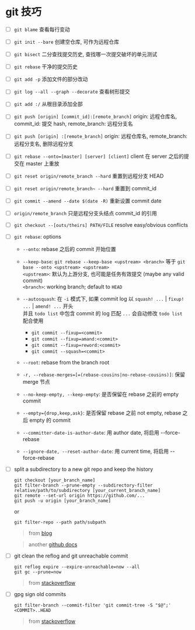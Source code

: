 # git 技巧

- [ ] `git blame` 查看每行变动
- [ ] `git init --bare` 创建空仓库, 可作为远程仓库
- [ ] `git bisect` 二分查找提交历史, 查找哪一次提交破坏的单元测试
- [ ] `git rebase` 干净的提交历史
- [ ] `git add -p` 添加文件的部分改动
- [ ] `git log --all --graph --decorate` 查看树形提交
- [ ] `git add :/` 从根目录添加全部
- [ ] `git push [origin] [commit_id]:[remote_branch]` origin: 远程仓库名, commit_id: 提交 hash, remote_branch: 远程分支名
- [ ] `git push [origin] :[remote_branch]` origin: 远程仓库名, remote_branch: 远程分支名, 删除远程分支
- [ ] `git rebase --onto=[master] [server] [client]` client 在 server 之后的提交在 master 上重放
- [ ] `git reset origin/remote_branch --hard` 重置到远程分支 HEAD
- [ ] `git reset origin/remote_branch~ --hard` 重置到 commit_id
- [ ] `git commit --amend --date $(date -R)` 重新设置 commit date
- [ ] `origin/remote_branch` 只是远程分支头结点 commit_id 的引用
- [ ] `git checkout --[outs/theirs] PATH/FILE` resolve easy/obvious conflicts

- [ ] `git rebase`: options

  - `--onto`: rebase 之后的 commit 开始位置
  - `--keep-base`: `git rebase --keep-base <upstream> <branch>` 等于 `git base --onto <upstream> <upstream>`  
     `<upstream>`: 默认为上游分支, 也可能是任务有效提交 (maybe any valid commit)  
     `<branch>`: working branch; default to `HEAD`
  - `--autosquash`: 在 `-i` 模式下, 如果 commit log 以 `squash! ...` | `fixup! ...` | `amend! ...` 开头  
     并且 `todo list` 中包含 commit 的 log 匹配 `...` 会自动修改 `todo list`  
     配合使用

    - `git commit --fixup=<commit>`
    - `git commit --fixup=amand:<commit>`
    - `git commit --fixup=reword:<commit>`
    - `git commit --squash=<commit>`

  - `--root`: rebase from the branch root
  - `-r, --rebase-merges=[=(rebase-cousins|no-rebase-cousins)]`: 保留 merge 节点

  - `--no-keep-empty, --keep-empty`: 是否保留在 rebase 之前的 empty commit
  - `--empty={drop,keep,ask}`: 是否保留 rebase 之前 not empty, rebase 之后 empty 的 commit

  - `--committer-date-is-author-date`: 用 author date, 将启用 --force-rebase
  - `--ignore-date, --reset-author-date`: 用 current time, 将启用 --force-rebase

- [ ] split a subdirectory to a new git repo and keep the history

  ```
  git checkout [your_branch_name]
  git filter-branch --prune-empty --subdirectory-filter relative/path/to/subdirectory [your_current_branch_name]
  git remote --set-url origin https://github.com/...
  git push -u origin [your_branch_name]

  ```

  or

  ```
  git filter-repo --path path/subpath
  ```

  > from [blog](https://ao.ms/how-to-split-a-subdirectory-to-a-new-git-repository-and-keep-the-history/)

  > another [github docs](https://docs.github.com/en/get-started/using-git/splitting-a-subfolder-out-into-a-new-repository)

- [ ] git clean the reflog and git unreachable commit

  ```
  git reflog expire --expire-unreachable=now --all
  git gc --prune=now
  ```

  > from [stackoverflow](https://stackoverflow.com/questions/1904860/how-to-remove-unreferenced-blobs-from-my-git-repository)

- [ ] gpg sign old commits

  ```
  git filter-branch --commit-filter 'git commit-tree -S "$@";' <COMMIT>..HEAD
  ```

  > from [stackoverflow](https://superuser.com/questions/397149/can-you-gpg-sign-old-commits)
